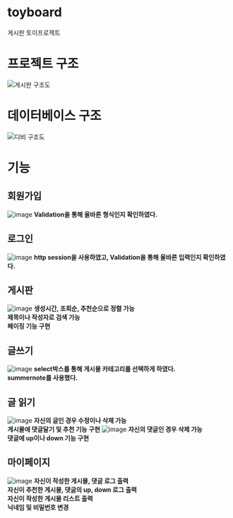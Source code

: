 # toyboard
게시판 토이프로젝트

# 프로젝트 구조
![게시판 구조도](https://github.com/HwangJaeHwan/toyboard/assets/58110333/9f149677-70c5-4fe0-b421-f3b394351477)

# 데이터베이스 구조
![디비 구조도](https://github.com/HwangJaeHwan/toyboard/assets/58110333/9cffb2ae-24cc-4498-8c26-133c46655835)



# 기능
## 회원가입
![image](https://user-images.githubusercontent.com/58110333/174034422-fbd875d3-2380-4baa-8849-8aec30ed19ac.png)
__Validation을 통해 올바른 형식인지 확인하였다.__


## 로그인
![image](https://user-images.githubusercontent.com/58110333/174033714-81f18c7c-5fdd-44f8-8ec9-98490c064ecb.png)
__http session을 사용하였고, Validation을 통해 올바른 입력인지 확인하였다.__

## 게시판
![image](https://user-images.githubusercontent.com/58110333/174036776-7fd178d9-2108-492a-8a0b-f2bf1424f7b7.png)
__생성시간, 조회순, 추천순으로 정렬 가능<br>
   제목이나 작성자로 검색 가능<br>
   페이징 기능 구현__
## 글쓰기
![image](https://user-images.githubusercontent.com/58110333/174035642-f637ff38-674d-4571-a099-652a210bedfa.png)
__select박스를 통해 게시물 카테고리를 선택하게 하였다.<br> 
  summernote를 사용했다.__

## 글 읽기

![image](https://user-images.githubusercontent.com/58110333/174038640-020057c9-cc9e-409e-bc07-dcafd9786ec0.png)
__자신의 글인 경우 수정이나 삭제 가능<br>
  게시물에 댓글달기 및 추천 기능 구현__
![image](https://user-images.githubusercontent.com/58110333/174039482-0556372f-495b-4248-92c3-07a094b6c97d.png)
__자신의 댓글인 경우 삭제 가능<br>
  댓글에 up이나 down 기능 구현__
  
  ## 마이페이지
  
  ![image](https://user-images.githubusercontent.com/58110333/174041194-fbcd5777-86e0-418f-892f-8e7dd9f55781.png)
__자신이 작성한 게시물, 댓글 로그 출력<br>
  자신이 추천한 게시물, 댓글의 up, down 로그 출력<br>
  자신이 작성한 게시물 리스트 출력<br>
  닉네임 및 비밀번호 변경__
